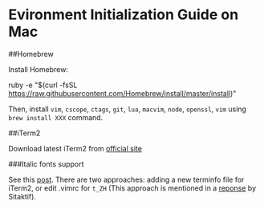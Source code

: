 Evironment Initialization Guide on Mac
======================================

##Homebrew

Install Homebrew:

  ruby -e "$(curl -fsSL https://raw.githubusercontent.com/Homebrew/install/master/install)"

Then, install `vim`, `cscope`, `ctags`, `git`, `lua`, `macvim`, `node`, `openssl`, `vim` using `brew install XXX` command.

##iTerm2

Download latest iTerm2 from [official site](https://www.iterm2.com)

###Italic fonts support

See this [post](https://alexpearce.me/2014/05/italics-in-iterm2-vim-tmux/). There are two approaches: adding a new terminfo file for iTerm2, or edit .vimrc for `t_ZH` (This approach is mentioned in a [reponse](https://alexpearce.me/2014/05/italics-in-iterm2-vim-tmux/#comment-2322371354) by Sitaktif).

